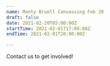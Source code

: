 ```yaml
---
name: Monty Bruell Canvassing Feb 20
draft: false
date: 2021-02-20T05:00:00Z
startTime: 2021-02-01T17:00:00Z
endTime: 2021-02-01T20:00:00Z

---
```

Contact us to get involved!